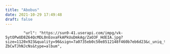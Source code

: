 ```yaml
---
title: "Abobus"
date: 2021-10-29 17:49:48
draft: false
---
```


            "url": "https://sun9-41.userapi.com/impg/vk-5ytOPwUD8Z64QcMDL0nEovaFkAPkUuDmkAg/ZaO3F_HdEIA.jpg?size=1120x923&quality=96&sign=7a0735eb0c50e8512148f460b7eb6d23&c_uniq_tag=xcgRnnoNttbeJnNKhCuHkN6yScFHMo-ZbCwTJhNJcNs&type=album",
